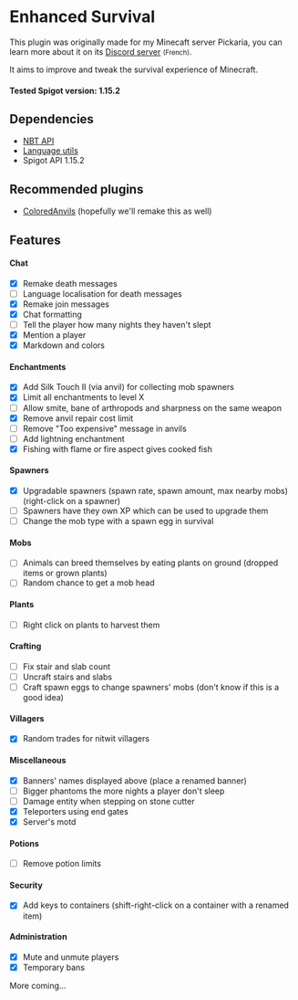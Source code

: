 # Enhanced Survival
This plugin was originally made for my Minecaft server Pickaria, you can learn more about it on its [Discord server](https://discord.gg/YR6fVaS) <small>(French)</small>.

It aims to improve and tweak the survival experience of Minecraft.

#### Tested Spigot version: 1.15.2

## Dependencies
- [NBT API](https://www.spigotmc.org/resources/nbt-api.7939/)
- [Language utils](https://www.spigotmc.org/resources/1-7-x-1-12-language-utils.8859/)
- Spigot API 1.15.2

## Recommended plugins
- [ColoredAnvils](https://www.spigotmc.org/resources/coloredanvils.2216/) (hopefully we'll remake this as well)

## Features

#### Chat
- [x] Remake death messages
- [ ] Language localisation for death messages
- [x] Remake join messages
- [x] Chat formatting
- [ ] Tell the player how many nights they haven't slept
- [x] Mention a player
- [x] Markdown and colors

#### Enchantments
- [x] Add Silk Touch II (via anvil) for collecting mob spawners
- [x] Limit all enchantments to level X
- [ ] Allow smite, bane of arthropods and sharpness on the same weapon
- [x] Remove anvil repair cost limit
- [ ] Remove "Too expensive" message in anvils
- [ ] Add lightning enchantment
- [x] Fishing with flame or fire aspect gives cooked fish

#### Spawners
- [x] Upgradable spawners (spawn rate, spawn amount, max nearby mobs) (right-click on a spawner)
- [ ] Spawners have they own XP which can be used to upgrade them
- [ ] Change the mob type with a spawn egg in survival

#### Mobs
- [ ] Animals can breed themselves by eating plants on ground (dropped items or grown plants)
- [ ] Random chance to get a mob head

#### Plants
- [ ] Right click on plants to harvest them

#### Crafting
- [ ] Fix stair and slab count
- [ ] Uncraft stairs and slabs
- [ ] Craft spawn eggs to change spawners' mobs (don't know if this is a good idea)

#### Villagers
- [x] Random trades for nitwit villagers

#### Miscellaneous
- [x] Banners' names displayed above (place a renamed banner)
- [ ] Bigger phantoms the more nights a player don't sleep
- [ ] Damage entity when stepping on stone cutter
- [x] Teleporters using end gates
- [x] Server's motd

#### Potions
- [ ] Remove potion limits

#### Security
- [x] Add keys to containers (shift-right-click on a container with a renamed item)

#### Administration
- [x] Mute and unmute players
- [x] Temporary bans

More coming...